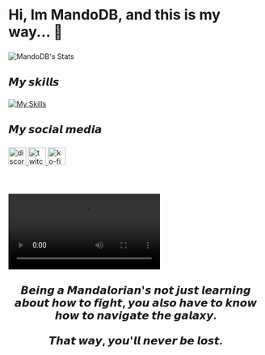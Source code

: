 <h1 align="left">Hi, Im MandoDB, and this is my way... 🌌</h1>

###

![MandoDB's Stats](https://github-readme-stats.vercel.app/api?username=mandodb&show_icons=true&theme=radical)

###

<h2 align="left">𝙈𝙮 𝙨𝙠𝙞𝙡𝙡𝙨</h2>

###

[![My Skills](https://skillicons.dev/icons?i=js,html,css,sass,bots,discordjs,figma,git,github,ai,linux,windows,nodejs,npm,powershell,bash,react,sqlite,mysql,vscode)](https://skillicons.dev)

###

<h2 align="left">𝙈𝙮 𝙨𝙤𝙘𝙞𝙖𝙡 𝙢𝙚𝙙𝙞𝙖</h2>

###

<div align="left">
  <a href="https://discord.gg/la-station" target="_blank">
    <img src="https://img.shields.io/static/v1?message=Discord&logo=discord&label=&color=7289DA&logoColor=white&labelColor=&style=for-the-badge" height="35" alt="discord logo"  />
  </a>
  <a href="https://twitch.tv/themandodb" target="_blank">
    <img src="https://img.shields.io/static/v1?message=Twitch&logo=twitch&label=&color=9146FF&logoColor=white&labelColor=&style=for-the-badge" height="35" alt="twitch logo"  />
  </a>
  <a href="https://ko.fi/mandodb" target="_blank">
    <img src="https://img.shields.io/static/v1?message=Ko-fi&logo=ko-fi&label=&color=F16061&logoColor=white&labelColor=&style=for-the-badge" height="35" alt="ko-fi logo"  />
  </a>
</div>

###

<br clear="both">

![Image](https://images-ext-1.discordapp.net/external/dcAJdGQP0pntLNllThwhv0F6iSsFA03WYACQICwX1OI/https/i.imgur.com/MLOHoIZ.mp4)

###

<h2 align="center">𝘽𝙚𝙞𝙣𝙜 𝙖 𝙈𝙖𝙣𝙙𝙖𝙡𝙤𝙧𝙞𝙖𝙣'𝙨 𝙣𝙤𝙩 𝙟𝙪𝙨𝙩 𝙡𝙚𝙖𝙧𝙣𝙞𝙣𝙜 𝙖𝙗𝙤𝙪𝙩 𝙝𝙤𝙬 𝙩𝙤 𝙛𝙞𝙜𝙝𝙩, 𝙮𝙤𝙪 𝙖𝙡𝙨𝙤 𝙝𝙖𝙫𝙚 𝙩𝙤 𝙠𝙣𝙤𝙬 𝙝𝙤𝙬 𝙩𝙤 𝙣𝙖𝙫𝙞𝙜𝙖𝙩𝙚 𝙩𝙝𝙚 𝙜𝙖𝙡𝙖𝙭𝙮.<br> <br>𝙏𝙝𝙖𝙩 𝙬𝙖𝙮, 𝙮𝙤𝙪'𝙡𝙡 𝙣𝙚𝙫𝙚𝙧 𝙗𝙚 𝙡𝙤𝙨𝙩.</h2>

###

<br clear="both">

###
